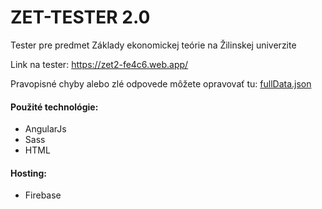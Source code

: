 # ZET-TESTER 2.0
Tester pre predmet Základy ekonomickej teórie  na Žilinskej univerzite

Link na tester: https://zet2-fe4c6.web.app/

Pravopisné chyby alebo zlé odpovede môžete opravovať tu: [fullData.json](https://github.com/benkosa/ZET-TESTER/blob/master/public/data/fullData.json)

#### Použité technológie:
- AngularJs
- Sass
- HTML

#### Hosting:
- Firebase

